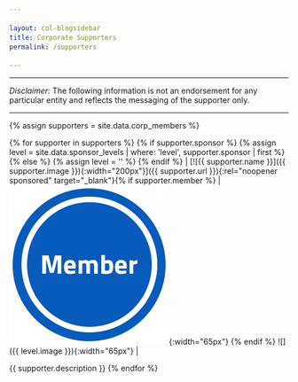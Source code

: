 ```yaml
---

layout: col-blogsidebar
title: Corporate Supporters
permalink: /supporters

---
```


---
_Disclaimer:_ The following information is not an endorsement for any particular entity and reflects the messaging of the supporter only.

---

{% assign supporters = site.data.corp_members %}

{% for supporter in supporters %}
{% if supporter.sponsor %}
{% assign level = site.data.sponsor_levels | where: 'level', supporter.sponsor | first %}
{% else %}
{% assign level = '' %}
{% endif %}
| [![{{ supporter.name }}]({{ supporter.image }}){:width="200px"}]({{ supporter.url }}){:rel="noopener sponsored" target="_blank"}{% if supporter.member %} | ![](/assets/images/member.png){:width="65px"} {% endif %} ![]({{ level.image }}){:width="65px"} |

{{ supporter.description }}
{% endfor %}
